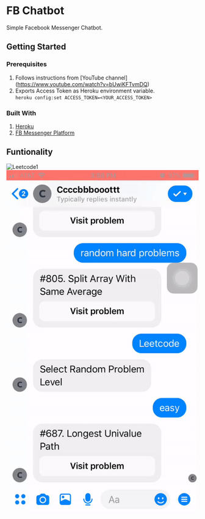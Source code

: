 # FB Chatbot
Simple Facebook Messenger Chatbot.

## Getting Started

### Prerequisites
1. Follows instructions from [YouTube channel] (https://www.youtube.com/watch?v=bUwiKFTvmDQ)
2. Exports Access Token as Heroku environment variable.<br/>
`heroku config:set ACCESS_TOKEN=<YOUR_ACCESS_TOKEN>`

### Built With
1. [Heroku](https://dashboard.heroku.com/apps)
2. [FB Messenger Platform](https://developers.facebook.com/docs/messenger-platform/)

## Funtionality
![Leetcode1](gifs/leetcode1.gif)
![Leetcode2](gifs/leetcode2.gif)


